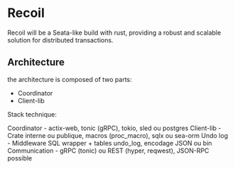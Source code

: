 # Recoil

Recoil will be a Seata-like build with rust, providing a robust and scalable solution for distributed transactions.

## Architecture

the architecture is composed of two parts:
- Coordinator
- Client-lib

Stack technique:

Coordinator -	actix-web, tonic (gRPC), tokio, sled ou postgres
Client-lib - Crate interne ou publique, macros (proc_macro), sqlx ou sea-orm
Undo log - Middleware SQL wrapper + tables undo_log, encodage JSON ou bin
Communication	- gRPC (tonic) ou REST (hyper, reqwest), JSON-RPC possible
